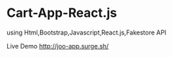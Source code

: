 # Cart-App-React.js
using Html,Bootstrap,Javascript,React.js,Fakestore API

Live Demo http://joo-app.surge.sh/
